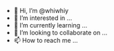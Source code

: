 - 👋 Hi, I’m @whiwhiy
- 👀 I’m interested in ...
- 🌱 I’m currently learning ...
- 💞️ I’m looking to collaborate on ...
- 📫 How to reach me ...

<!---
whiwhiy/whiwhiy is a ✨ special ✨ repository because its `README.md` (this file) appears on your GitHub profile.
You can click the Preview link to take a look at your changes.
--->
